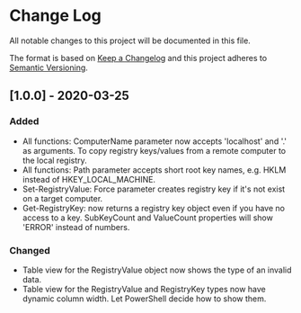 # Change Log
All notable changes to this project will be documented in this file.

The format is based on [Keep a Changelog](http://keepachangelog.com/)
and this project adheres to [Semantic Versioning](http://semver.org/).

## [1.0.0] - 2020-03-25
### Added
- All functions: ComputerName parameter now accepts 'localhost' and '.' as arguments. To copy registry keys/values from a remote computer to the local registry.
- All functions: Path parameter accepts short root key names, e.g. HKLM instead of HKEY_LOCAL_MACHINE.
- Set-RegistryValue: Force parameter creates registry key if it's not exist on a target computer.
- Get-RegistryKey: now returns a registry key object even if you have no access to a key. SubKeyCount and ValueCount properties will show 'ERROR' instead of numbers.

### Changed
- Table view for the RegistryValue object now shows the type of an invalid data.
- Table view for the RegistryValue and RegistryKey types now have dynamic column width. Let PowerShell decide how to show them.
